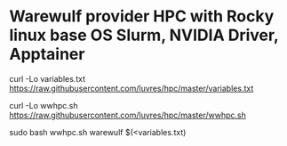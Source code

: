 Warewulf provider HPC with Rocky linux base OS
Slurm, NVIDIA Driver, Apptainer
=====

curl -Lo variables.txt https://raw.githubusercontent.com/luvres/hpc/master/variables.txt

curl -Lo wwhpc.sh  https://raw.githubusercontent.com/luvres/hpc/master/wwhpc.sh

sudo bash wwhpc.sh warewulf $(<variables.txt)






